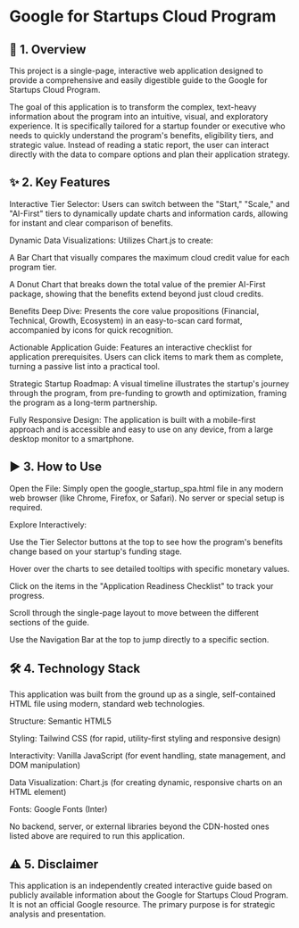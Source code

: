 # Google for Startups Cloud Program
## 🚀 1. Overview
This project is a single-page, interactive web application designed to provide a comprehensive and easily digestible guide to the Google for Startups Cloud Program.

The goal of this application is to transform the complex, text-heavy information about the program into an intuitive, visual, and exploratory experience. It is specifically tailored for a startup founder or executive who needs to quickly understand the program's benefits, eligibility tiers, and strategic value. Instead of reading a static report, the user can interact directly with the data to compare options and plan their application strategy.

## ✨ 2. Key Features
Interactive Tier Selector: Users can switch between the "Start," "Scale," and "AI-First" tiers to dynamically update charts and information cards, allowing for instant and clear comparison of benefits.

Dynamic Data Visualizations: Utilizes Chart.js to create:

A Bar Chart that visually compares the maximum cloud credit value for each program tier.

A Donut Chart that breaks down the total value of the premier AI-First package, showing that the benefits extend beyond just cloud credits.

Benefits Deep Dive: Presents the core value propositions (Financial, Technical, Growth, Ecosystem) in an easy-to-scan card format, accompanied by icons for quick recognition.

Actionable Application Guide: Features an interactive checklist for application prerequisites. Users can click items to mark them as complete, turning a passive list into a practical tool.

Strategic Startup Roadmap: A visual timeline illustrates the startup's journey through the program, from pre-funding to growth and optimization, framing the program as a long-term partnership.

Fully Responsive Design: The application is built with a mobile-first approach and is accessible and easy to use on any device, from a large desktop monitor to a smartphone.

## ▶️ 3. How to Use
Open the File: Simply open the google_startup_spa.html file in any modern web browser (like Chrome, Firefox, or Safari). No server or special setup is required.

Explore Interactively:

Use the Tier Selector buttons at the top to see how the program's benefits change based on your startup's funding stage.

Hover over the charts to see detailed tooltips with specific monetary values.

Click on the items in the "Application Readiness Checklist" to track your progress.

Scroll through the single-page layout to move between the different sections of the guide.

Use the Navigation Bar at the top to jump directly to a specific section.

## 🛠️ 4. Technology Stack
This application was built from the ground up as a single, self-contained HTML file using modern, standard web technologies.

Structure: Semantic HTML5

Styling: Tailwind CSS (for rapid, utility-first styling and responsive design)

Interactivity: Vanilla JavaScript (for event handling, state management, and DOM manipulation)

Data Visualization: Chart.js (for creating dynamic, responsive charts on an HTML <canvas> element)

Fonts: Google Fonts (Inter)

No backend, server, or external libraries beyond the CDN-hosted ones listed above are required to run this application.

## ⚠️ 5. Disclaimer
This application is an independently created interactive guide based on publicly available information about the Google for Startups Cloud Program. It is not an official Google resource. The primary purpose is for strategic analysis and presentation.
